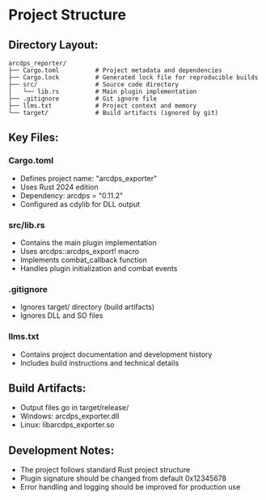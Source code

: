 



# Project Structure

## Directory Layout:
```
arcdps_reporter/
├── Cargo.toml          # Project metadata and dependencies
├── Cargo.lock          # Generated lock file for reproducible builds
├── src/                # Source code directory
│   └── lib.rs          # Main plugin implementation
├── .gitignore          # Git ignore file
├── llms.txt            # Project context and memory
└── target/             # Build artifacts (ignored by git)
```

## Key Files:

### Cargo.toml
- Defines project name: "arcdps_exporter"
- Uses Rust 2024 edition
- Dependency: arcdps = "0.11.2"
- Configured as cdylib for DLL output

### src/lib.rs
- Contains the main plugin implementation
- Uses arcdps::arcdps_export! macro
- Implements combat_callback function
- Handles plugin initialization and combat events

### .gitignore
- Ignores target/ directory (build artifacts)
- Ignores DLL and SO files

### llms.txt
- Contains project documentation and development history
- Includes build instructions and technical details

## Build Artifacts:
- Output files go in target/release/
- Windows: arcdps_exporter.dll
- Linux: libarcdps_exporter.so

## Development Notes:
- The project follows standard Rust project structure
- Plugin signature should be changed from default 0x12345678
- Error handling and logging should be improved for production use



